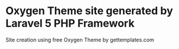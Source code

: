 # Oxygen Theme site generated by Laravel 5 PHP Framework

Site creation using free Oxygen Theme by gettemplates.com
